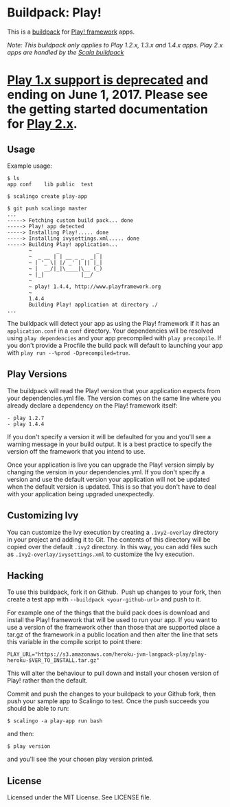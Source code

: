 Buildpack: Play!
================

This is a [buildpack](https://doc.scalingo.com/buildpacks) for [Play! framework](http://www.playframework.org/) apps.

*Note: This buildpack only applies to Play 1.2.x, 1.3.x and 1.4.x apps. Play 2.x apps are handled by the [Scala buildpack](https://github.com/Scalingo/scala-buildpack)*

# [Play 1.x support is deprecated](https://kb.heroku.com/play-1-x-is-deprecated-with-support-ending-june-1-2017) and ending on June 1, 2017. Please see the getting started documentation for [Play 2.x](https://devcenter.heroku.com/articles/getting-started-with-scala#introduction).

Usage
-----

Example usage:

    $ ls
    app	conf	lib	public	test

    $ scalingo create play-app

    $ git push scalingo master
    ...
    -----> Fetching custom build pack... done
    -----> Play! app detected
    -----> Installing Play!..... done
    -----> Installing ivysettings.xml..... done
    -----> Building Play! application...
           ~        _            _
           ~  _ __ | | __ _ _  _| |
           ~ | '_ \| |/ _' | || |_|
           ~ |  __/|_|\____|\__ (_)
           ~ |_|            |__/
           ~
           ~ play! 1.4.4, http://www.playframework.org
           ~
           1.4.4
           Building Play! application at directory ./
    ...

The buildpack will detect your app as using the Play! framework if it has an `application.conf` in a `conf` directory. Your dependencies will be resolved using `play dependencies` and your app precompiled with `play precompile`. If you don't provide a Procfile the build pack will default to launching your app with `play run --%prod -Dprecompiled=true`.

Play Versions
-------------

The buildpack will read the Play! version that your application expects from your dependencies.yml file. The version comes on the same line where you already declare a dependency on the Play! framework itself:

    - play 1.2.7
    - play 1.4.4

If you don't specify a version it will be defaulted for you and you'll see a warning message in your build output. It is a best practice to specify the version off the framework that you intend to use.

Once your application is live you can upgrade the Play! version simply by changing the version in your dependencies.yml. If you don't specify a version and use the default version your application will not be updated when the default version is updated. This is so that you don't have to deal with your application being upgraded unexpectedly.

Customizing Ivy
-----------

You can customize the Ivy execution by creating a `.ivy2-overlay` directory in your project and adding it to Git.
The contents of this directory will be copied over the default `.ivy2` directory.
In this way, you can add files such as `.ivy2-overlay/ivysettings.xml` to customize the Ivy execution.

Hacking
-------

To use this buildpack, fork it on Github.  Push up changes to your fork, then create a test app with `--buildpack <your-github-url>` and push to it.

For example one of the things that the build pack does is download and install the Play! framework that will be used to run your app. If you want to use a version of the framework other than those that are supported place a tar.gz of the framework in a public location and then alter the line that sets this variable in the compile script to point there:

    PLAY_URL="https://s3.amazonaws.com/heroku-jvm-langpack-play/play-heroku-$VER_TO_INSTALL.tar.gz"

This will alter the behaviour to pull down and install your chosen version of Play! rather than the default.

Commit and push the changes to your buildpack to your Github fork, then push your sample app to Scalingo to test. Once the push succeeds you should be able to run:

    $ scalingo -a play-app run bash

and then:

    $ play version

and you'll see the your chosen play version printed.

License
-------

Licensed under the MIT License. See LICENSE file.
